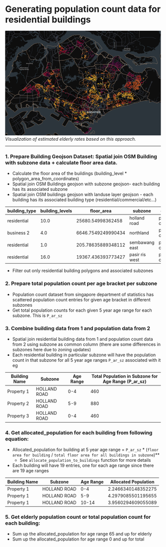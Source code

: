 # Generating population count data for residential buildings

![Singapore Elderly Rate](images/elderly_rate.png "Estimated elderly rates per residential building in Sg")
*Visualization of estimated elderly rates based on this approach.*

---

### 1. **Prepare Building Geojson Dataset: Spatial join OSM Building with subzone data + calculate floor area data.**
- Calculate the floor area of the buildings (building_level * polygon_area_from_coordinates)
- Spatial join OSM Buildings geojson with subzone geojson- each building has its associated subzone
- Spatial join OSM buildings geojson with landuse layer geojson - each building has its associated building type (residential/commercial/etc...)

| **building_type** | **building_levels** | **floor_area**       | **subzone**        | **geometry**          |
|--------------------|---------------------|-----------------------|---------------------|------------------------|
| residential        | 10.0               | 25680.54998362458     | holland road       | polygon coordinates    |
| business 2         | 4.0                | 6646.7549249990434    | northland          | polygon coordinates    |
| residential        | 1.0                | 205.78635889348112    | sembawang east     | polygon coordinates    |
| residential        | 16.0               | 19367.436393773427    | pasir ris west     | polygon coordinates    |

- Filter out only residential building polygons and associated subzones
### 2. **Prepare total population count per age bracket per subzone**
- Population count dataset from singapore department of statistics has scattered population count entries for given age bracket in different subzones
- Get total population counts for each given 5 year age range for each subzone. This is `P_ar_sz`
### 3. **Combine building data from 1 and population data from 2**
- Spatial join residential building data from 1 and population count data from 2 using subzone as common column (there are some differences in subzones here due to zoning updates)
- Each residential building in particular subzone will have the population count in that subzone for all 5 year age ranges `P_ar_sz` associated with it
eg

| **Building Name** | **Subzone**      | **Age Range** | **Total Population in Subzone for Age Range (P_ar_sz)** |
|--------------------|------------------|---------------|--------------------------------------------------------|
| Property 1         | HOLLAND ROAD    | 0-4           | 460                                                    |
| Property 2         | HOLLAND ROAD    | 5-9           | 880                                                    |
| Property 3         | HOLLAND ROAD    | 0-4           | 460                                                    |


### 4. **Get allocated_population for each building from following equation:**
- Allocated_population for building at 5 year age range = `P_ar_sz` * (`floor area for building` / `total floor area for all buildings in subzone`)**
    - See `allocate_population_to_buildings` function for more details
- Each building will have 19 entries, one for each age range since there are 19 age ranges

| **Building Name** | **Subzone**      | **Age Range** | **Allocated Population**       |
|--------------------|------------------|---------------|---------------------------------|
| Property 1         | HOLLAND ROAD    | 0-4           | 2.2466340148352275             |
| Property 1         | HOLLAND ROAD    | 5-9           | 4.2979085501195655             |
| Property 1         | HOLLAND ROAD    | 10-14         | 3.9560294609055089             |


### 5. **Get elderly population count or total population count for each building:**
- Sum up the allocated_population for age range 65 and up for elderly
- Sum up the allocated_population for age range 0 and up for total
